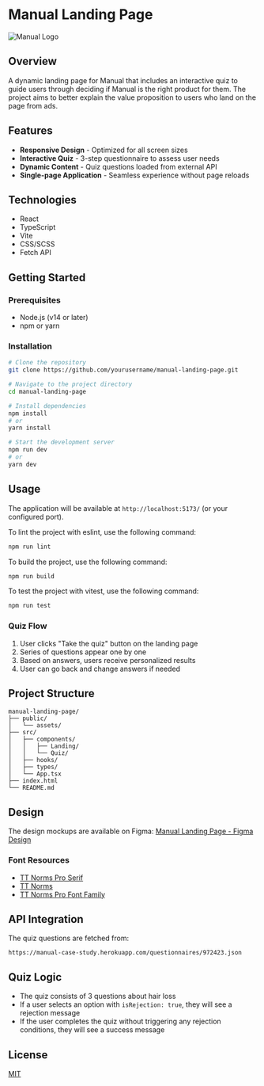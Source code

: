 # Manual Landing Page

![Manual Logo](https://www.manual.co/static/manual-logo.svg)

## Overview

A dynamic landing page for Manual that includes an interactive quiz to guide users through deciding if Manual is the right product for them. The project aims to better explain the value proposition to users who land on the page from ads.

## Features

- **Responsive Design** - Optimized for all screen sizes
- **Interactive Quiz** - 3-step questionnaire to assess user needs
- **Dynamic Content** - Quiz questions loaded from external API
- **Single-page Application** - Seamless experience without page reloads

## Technologies

- React
- TypeScript
- Vite
- CSS/SCSS
- Fetch API

## Getting Started

### Prerequisites

- Node.js (v14 or later)
- npm or yarn

### Installation

```bash
# Clone the repository
git clone https://github.com/yourusername/manual-landing-page.git

# Navigate to the project directory
cd manual-landing-page

# Install dependencies
npm install
# or
yarn install

# Start the development server
npm run dev
# or
yarn dev
```

## Usage

The application will be available at `http://localhost:5173/` (or your configured port).

To lint the project with eslint, use the following command:

```bash
npm run lint
```

To build the project, use the following command:

```bash
npm run build
```

To test the project with vitest, use the following command:

```bash
npm run test
```

### Quiz Flow

1. User clicks "Take the quiz" button on the landing page
2. Series of questions appear one by one
3. Based on answers, users receive personalized results
4. User can go back and change answers if needed

## Project Structure

```
manual-landing-page/
├── public/
│   └── assets/
├── src/
│   ├── components/
│   │   ├── Landing/
│   │   └── Quiz/
│   ├── hooks/
│   ├── types/
│   └── App.tsx
├── index.html
└── README.md
```

## Design

The design mockups are available on Figma:
[Manual Landing Page - Figma Design](https://www.figma.com/file/6k8OY18TEGeO07Fpol86QM/Landing-Page---Exercise?node-id=1%3A2)

### Font Resources

- [TT Norms Pro Serif](https://www.dafont.com/tt-norms-pro-serif.font)
- [TT Norms](https://font.download/font/tt-norms)
- [TT Norms Pro Font Family](https://www.deefont.com/tt-norms-pro-font-family/)

## API Integration

The quiz questions are fetched from:
```
https://manual-case-study.herokuapp.com/questionnaires/972423.json
```

## Quiz Logic

- The quiz consists of 3 questions about hair loss
- If a user selects an option with `isRejection: true`, they will see a rejection message
- If the user completes the quiz without triggering any rejection conditions, they will see a success message

## License

[MIT](LICENSE)
